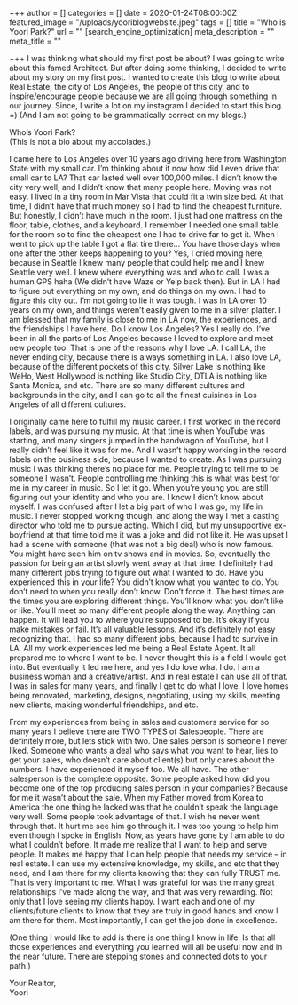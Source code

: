 +++
author = []
categories = []
date = 2020-01-24T08:00:00Z
featured_image = "/uploads/yooriblogwebsite.jpeg"
tags = []
title = "Who is Yoori Park?"
url = ""
[search_engine_optimization]
meta_description = ""
meta_title = ""

+++
I was thinking what should my first post be about? I was going to write about this famed Architect. But after doing some thinking, I decided to write about my story on my first post. I wanted to create this blog to write about Real Estate, the city of Los Angeles, the people of this city, and to inspire/encourage people because we are all going through something in our journey. Since, I write a lot on my instagram I decided to start this blog. =) (And I am not going to be grammatically correct on my blogs.)

Who’s Yoori Park?  
(This is not a bio about my accolades.)

I came here to Los Angeles over 10 years ago driving here from Washington State with my small car. I’m thinking about it now how did I even drive that small car to LA? That car lasted well over 100,000 miles. I didn’t know the city very well, and I didn’t know that many people here. Moving was not easy. I lived in a tiny room in Mar Vista that could fit a twin size bed. At that time, I didn’t have that much money so I had to find the cheapest furniture. But honestly, I didn’t have much in the room. I just had one mattress on the floor, table, clothes, and a keyboard. I remember I needed one small table for the room so to find the cheapest one I had to drive far to get it. When I went to pick up the table I got a flat tire there… You have those days when one after the other keeps happening to you? Yes, I cried moving here, because in Seattle I knew many people that could help me and I knew Seattle very well. I knew where everything was and who to call. I was a human GPS haha (We didn’t have Waze or Yelp back then). But in LA I had to figure out everything on my own, and do things on my own. I had to figure this city out. I’m not going to lie it was tough. I was in LA over 10 years on my own, and things weren’t easily given to me in a silver platter. I am blessed that my family is close to me in LA now, the experiences, and the friendships I have here. Do I know Los Angeles? Yes I really do. I’ve been in all the parts of Los Angeles because I loved to explore and meet new people too. That is one of the reasons why I love LA. I call LA, the never ending city, because there is always something in LA. I also love LA, because of the different pockets of this city. Silver Lake is nothing like WeHo, West Hollywood is nothing like Studio City, DTLA is nothing like Santa Monica, and etc. There are so many different cultures and backgrounds in the city, and I can go to all the finest cuisines in Los Angeles of all different cultures.

I originally came here to fulfill my music career. I first worked in the record labels, and was pursuing my music. At that time is when YouTube was starting, and many singers jumped in the bandwagon of YouTube, but I really didn’t feel like it was for me. And I wasn’t happy working in the record labels on the business side, because I wanted to create. As I was pursuing music I was thinking there’s no place for me. People trying to tell me to be someone I wasn’t. People controlling me thinking this is what was best for me in my career in music. So I let it go. When you’re young you are still figuring out your identity and who you are. I know I didn’t know about myself. I was confused after I let a big part of who I was go, my life in music. I never stopped working though, and along the way I met a casting director who told me to pursue acting. Which I did, but my unsupportive ex-boyfriend at that time told me it was a joke and did not like it. He was upset I had a scene with someone (that was not a big deal) who is now famous. You might have seen him on tv shows and in movies. So, eventually the passion for being an artist slowly went away at that time. I definitely had many different jobs trying to figure out what I wanted to do. Have you experienced this in your life? You didn’t know what you wanted to do. You don’t need to when you really don’t know. Don’t force it. The best times are the times you are exploring different things. You’ll know what you don’t like or like. You’ll meet so many different people along the way. Anything can happen. It will lead you to where you’re supposed to be. It’s okay if you make mistakes or fail. It’s all valuable lessons. And it’s definitely not easy recognizing that. I had so many different jobs, because I had to survive in LA. All my work experiences led me being a Real Estate Agent. It all prepared me to where I want to be. I never thought this is a field I would get into. But eventually it led me here, and yes I do love what I do. I am a business woman and a creative/artist. And in real estate I can use all of that. I was in sales for many years, and finally I get to do what I love. I love homes being renovated, marketing, designs, negotiating, using my skills, meeting new clients, making wonderful friendships, and etc.

From my experiences from being in sales and customers service for so many years I believe there are TWO TYPES of Salespeople. There are definitely more, but lets stick with two. One sales person is someone I never liked. Someone who wants a deal who says what you want to hear, lies to get your sales, who doesn’t care about client(s) but only cares about the numbers. I have experienced it myself too. We all have. The other salesperson is the complete opposite. Some people asked how did you become one of the top producing sales person in your companies? Because for me it wasn’t about the sale. When my Father moved from Korea to America the one thing he lacked was that he couldn’t speak the language very well. Some people took advantage of that. I wish he never went through that. It hurt me see him go through it. I was too young to help him even though I spoke in English. Now, as years have gone by I am able to do what I couldn’t before. It made me realize that I want to help and serve people. It makes me happy that I can help people that needs my service – in real estate. I can use my extensive knowledge, my skills, and etc that they need, and I am there for my clients knowing that they can fully TRUST me. That is very important to me. What I was grateful for was the many great relationships I’ve made along the way, and that was very rewarding. Not only that I love seeing my clients happy. I want each and one of my clients/future clients to know that they are truly in good hands and know I am there for them. Most importantly, I can get the job done in excellence.

(One thing I would like to add is there is one thing I know in life. Is that all those experiences and everything you learned will all be useful now and in the near future. There are stepping stones and connected dots to your path.)

Your Realtor,  
Yoori